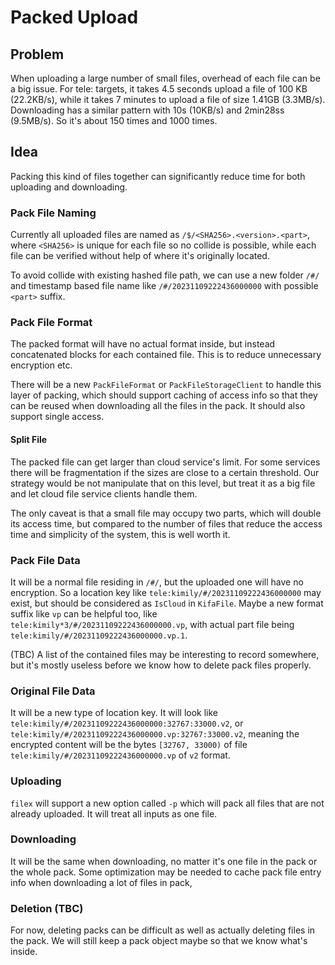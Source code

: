 # Packed Upload

## Problem

When uploading a large number of small files, overhead of each file can be a big issue. For tele: targets, it takes 4.5
seconds upload a file of 100 KB (22.2KB/s), while it takes 7 minutes to upload a file of size 1.41GB (3.3MB/s).
Downloading has a similar pattern with 10s (10KB/s) and 2min28ss (9.5MB/s). So it's about 150 times and 1000 times.

## Idea

Packing this kind of files together can significantly reduce time for both uploading and downloading.

### Pack File Naming

Currently all uploaded files are named as `/$/<SHA256>.<version>.<part>`, where `<SHA256>` is unique for each file so no
collide is possible, while each file can be verified without help of where it's originally located.

To avoid collide with existing hashed file path, we can use a new folder `/#/` and timestamp based file name like
`/#/20231109222436000000` with possible `<part>` suffix.

### Pack File Format

The packed format will have no actual format inside, but instead concatenated blocks for each contained file. This is to
reduce unnecessary encryption etc.

There will be a new `PackFileFormat` or `PackFileStorageClient` to handle this layer of packing, which should support
caching of access info so that they can be reused when downloading all the files in the pack. It should also support
single access.

#### Split File

The packed file can get larger than cloud service's limit. For some services there will be fragmentation if the sizes
are close to a certain threshold. Our strategy would be not manipulate that on this level, but treat it as a big file
and let cloud file service clients handle them.

The only caveat is that a small file may occupy two parts, which will double its access time, but compared to the number
of files that reduce the access time and simplicity of the system, this is well worth it.

### Pack File Data

It will be a normal file residing in `/#/`, but the uploaded one will have no encryption. So a location key like
`tele:kimily/#/20231109222436000000` may exist, but should be considered as `IsCloud` in `KifaFile`. Maybe a new format
suffix like `vp` can be helpful too, like `tele:kimily*3/#/20231109222436000000.vp`, with actual part file being
`tele:kimily/#/20231109222436000000.vp.1`.

(TBC) A list of the contained files may be interesting to record somewhere, but it's mostly useless before we know how
to delete pack files properly.

### Original File Data

It will be a new type of location key. It will look like `tele:kimily/#/20231109222436000000:32767:33000.v2`, or
`tele:kimily/#/20231109222436000000.vp:32767:33000.v2`, meaning the encrypted content will be the bytes `[32767, 33000)`
of file `tele:kimily/#/20231109222436000000.vp` of `v2` format.

### Uploading

`filex` will support a new option called `-p` which will pack all files that are not already uploaded. It will treat all
inputs as one file.

### Downloading

It will be the same when downloading, no matter it's one file in the pack or the whole pack. Some optimization may be
needed to cache pack file entry info when downloading a lot of files in pack,

### Deletion (TBC)

For now, deleting packs can be difficult as well as actually deleting files in the pack. We will still keep a pack
object maybe so that we know what's inside.
